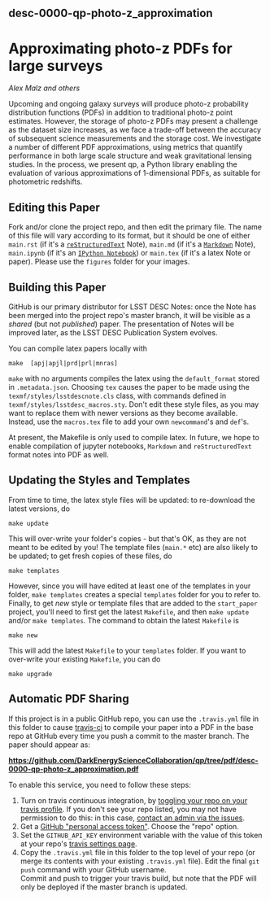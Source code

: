 
## desc-0000-qp-photo-z_approximation
# Approximating photo-z PDFs for large surveys

*Alex Malz and others*

Upcoming and ongoing galaxy surveys will produce photo-z probability distribution functions (PDFs) in addition to traditional photo-z point estimates.  However, the storage of photo-z PDFs may present a challenge as the dataset size increases, as we face a trade-off between the accuracy of subsequent science measurements and the storage cost. We investigate a number of different PDF approximations, using metrics that quantify performance in both large scale structure and weak gravitational lensing studies. In the process, we present qp, a Python library enabling the evaluation of various approximations of 1-dimensional PDFs, as suitable for photometric redshifts.


## Editing this Paper

Fork and/or clone the project repo, and then
edit the primary file. The name of this file will vary according to its format, but it should be one of either `main.rst` (if it's a [`reStructuredText`](http://docutils.sourceforge.net/rst.html) Note), `main.md` (if it's a [`Markdown`](https://github.com/adam-p/Markdown-here/wiki/Markdown-Cheatsheet) Note), `main.ipynb` (if it's an [`IPython Notebook`](https://ipython.org/notebook.html)) or `main.tex` (if it's a latex Note or paper).
Please use the `figures` folder for your images.

## Building this Paper

GitHub is our primary distributor for LSST DESC Notes:
once the Note has been merged into the project repo's master branch, it will be visible as a *shared* (but not *published*) paper. The presentation of Notes will be improved later, as the LSST DESC Publication System evolves.

You can compile latex papers locally with
```
make  [apj|apjl|prd|prl|mnras]
```
`make` with no arguments compiles the latex using the `default_format` stored in `.metadata.json`. Choosing `tex` causes the paper to be made using the `texmf/styles/lsstdescnote.cls` class, with commands defined in `texmf/styles/lsstdesc_macros.sty`. Don't edit these style files, as you may want to replace them with newer versions as they become available. Instead, use the `macros.tex` file to add your own `newcommand`'s and `def`'s.

At present, the Makefile is only used to compile latex. In future, we hope to enable compilation of jupyter notebooks, `Markdown` and `reStructuredText` format notes into PDF as well.

## Updating the Styles and Templates

From time to time, the latex style files will be updated: to re-download the latest versions, do
```
make update
```
This will over-write your folder's copies - but that's OK, as they are not meant to be edited by you!
The template files (`main.*` etc) are also likely to be updated; to get fresh copies of these files, do
```
make templates
```
However, since you will have edited at least one of the templates in your folder, `make templates` creates a special `templates` folder for you to refer to. Finally, to get *new* style or template files that are added to the `start_paper` project, you'll need to first get the latest `Makefile`, and then `make update` and/or `make templates`. The command to obtain the latest `Makefile` is
```
make new
```
This will add the latest `Makefile` to your `templates` folder. If you want to over-write your existing `Makefile`, you can do
```
make upgrade
```

## Automatic PDF Sharing

If this project is in a public GitHub repo, you can use the `.travis.yml` file in this folder to cause [travis-ci](http://travis-ci.org) to compile your paper into a PDF in the base repo at GitHub every time you push a commit to the master branch. The paper should appear as:

**https://github.com/DarkEnergyScienceCollaboration/qp/tree/pdf/desc-0000-qp-photo-z_approximation.pdf**

To enable this service, you need to follow these steps:

1. Turn on travis continuous integration, by [toggling your repo on your travis profile](https://travis-ci.org/profile). If you don't see your repo listed, you may not have permission to do this: in this case, [contact an admin via the issues](https://github.com/DarkEnergyScienceCollaboration/qp/issues/new?body=@DarkEnergyScienceCollaboration/admin).
2. Get a [GitHub "personal access token"](https://github.com/settings/tokens). Choose the "repo" option.
3. Set the `GITHUB_API_KEY` environment variable with the value of this token at your repo's [travis settings page](https://travis-ci.org/DarkEnergyScienceCollaboration/qp/settings).
4. Copy the `.travis.yml` file in this folder to the top level of your repo (or merge its contents with your existing `.travis.yml` file).
Edit the final `git push` command with your GitHub username.  
Commit and push to trigger your travis build, but note that the PDF will only be deployed if the master branch is updated.
